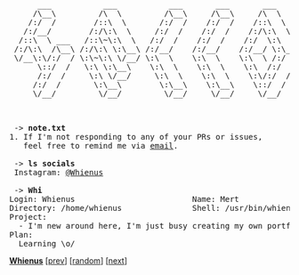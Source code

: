 <pre>
      ___           ___           ___       ___       ___     
     /\__\         /\  \         /\__\     /\__\     /\  \    
    /:/  /        /::\  \       /:/  /    /:/  /    /::\  \   
   /:/__/        /:/\:\  \     /:/  /    /:/  /    /:/\:\  \  
  /::\  \ ___   /::\~\:\  \   /:/  /    /:/  /    /:/  \:\  \ 
 /:/\:\  /\__\ /:/\:\ \:\__\ /:/__/    /:/__/    /:/__/ \:\__\
 \/__\:\/:/  / \:\~\:\ \/__/ \:\  \    \:\  \    \:\  \ /:/  /
      \::/  /   \:\ \:\__\    \:\  \    \:\  \    \:\  /:/  / 
      /:/  /     \:\ \/__/     \:\  \    \:\  \    \:\/:/  /  
     /:/  /       \:\__\        \:\__\    \:\__\    \::/  /   
     \/__/         \/__/         \/__/     \/__/     \/__/    


</pre>

<!-- WARNING 🔔🚨🚨🚨🚨🚨🚨🚨🔔 Please think twice before
BLINDLY COPYING my profile readme format. Design your own that
 suit your needs! Or well, at least give credit, sheesh. -->

<pre>
 -> <strong>note.txt</strong>
1. If I'm not responding to any of your PRs or issues,
   feel free to remind me via <a href="mailto:whienus@gmail.com">email</a>.
 
 -> <strong>ls socials</strong>
 Instagram: <a href="https://instagram.com/Whienus">@Whienus</a>

 -> <strong>Whi</strong>
Login: Whienus                         Name: Mert
Directory: /home/whienus               Shell: /usr/bin/whienus
Project:
  - I'm new around here, I'm just busy creating my own portfolio site right now.
Plan:
  Learning \o/
</pre>

[**Whienus**](https://github.com/Whienus)
[[prev](about:blank)]  [[random](about:blank)]  [[next](about:blank)]

<!-- is my profile readme not mobile-friendly? I'd love to improve. let me know your suggestions -->
